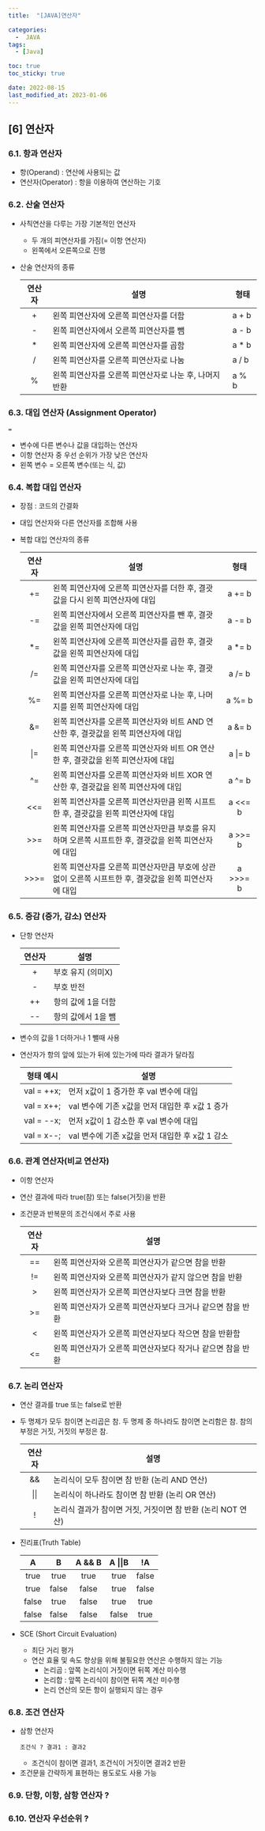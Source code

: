 ```yaml
---
title:  "[JAVA]연산자" 

categories:
  -  JAVA
tags:
  - [Java]

toc: true
toc_sticky: true

date: 2022-08-15
last_modified_at: 2023-01-06
---
```

[6] 연산자
----
### 6.1. 항과 연산자 
- 항(Operand) : 연산에 사용되는 값
- 연산자(Operator) : 항을 이용하여 연산하는 기호

### 6.2. 산술 연산자 
- 사칙연산을 다루는 가장 기본적인 연산자    
    - 두 개의 피연산자를 가짐(= 이항 연산자)
    - 왼쪽에서 오른쪽으로 진행
- 산술 연산자의 종류

    |연산자|설명|형태|
    |:---:|---|---|
    +|	왼쪽 피연산자에 오른쪽 피연산자를 더함| a + b
    -|	왼쪽 피연산자에서 오른쪽 피연산자를 뺌| a - b
    *|	왼쪽 피연산자에 오른쪽 피연산자를 곱함| a * b
    /|	왼쪽 피연산자를 오른쪽 피연산자로 나눔| a / b
    %|	왼쪽 피연산자를 오른쪽 피연산자로 나눈 후, 나머지 반환|a % b

### 6.3. 대입 연산자 (Assignment Operator)
```
=
```
- 변수에 다른 변수나 값을 대입하는 연산자 
- 이항 연산자 중 우선 순위가 가장 낮은 연산자 
- 왼쪽 변수 = 오른쪽 변수(또는 식, 값)    

### 6.4. 복합 대입 연산자
- 장점 : 코드의 간결화
- 대입 연산자와 다른 연산자를 조합해 사용
- 복합 대입 연산자의 종류
  
    |연산자|설명|형태|
    |:---:|---|:---:|
    |+=|	왼쪽 피연산자에 오른쪽 피연산자를 더한 후, 결괏값을 다시 왼쪽 피연산자에 대입| a += b
    |-=|	왼쪽 피연산자에서 오른쪽 피연산자를 뺀 후, 결괏값을 왼쪽 피연산자에 대입| a -= b
    |*=|	왼쪽 피연산자에 오른쪽 피연산자를 곱한 후, 결괏값을 왼쪽 피연산자에 대입| a *= b
    |/=|	왼쪽 피연산자를 오른쪽 피연산자로 나눈 후, 결괏값을 왼쪽 피연산자에 대입| a /= b
    |%=|	왼쪽 피연산자를 오른쪽 피연산자로 나눈 후, 나머지를 왼쪽 피연산자에 대입| a %= b
    |&=|	왼쪽 피연산자를 오른쪽 피연산자와 비트 AND 연산한 후, 결괏값을 왼쪽 피연산자에 대입| a &= b
    |&#124;=| 왼쪽 피연산자를 오른쪽 피연산자와 비트 OR 연산한 후, 결괏값을 왼쪽 피연산자에 대입| a &#124;= b
    |^=|	왼쪽 피연산자를 오른쪽 피연산자와 비트 XOR 연산한 후, 결괏값을 왼쪽 피연산자에 대입| a ^= b
    |<<=| 왼쪽 피연산자를 오른쪽 피연산자만큼 왼쪽 시프트한 후, 결괏값을 왼쪽 피연산자에 대입| a <<= b
    |>>=| 왼쪽 피연산자를 오른쪽 피연산자만큼 부호를 유지하며 오른쪽 시프트한 후, 결괏값을 왼쪽 피연산자에 대입| a >>= b
    |>>>=| 왼쪽 피연산자를 오른쪽 피연산자만큼 부호에 상관없이 오른쪽 시프트한 후, 결괏값을 왼쪽 피연산자에 대입| a >>>= b


### 6.5. 증감 (증가, 감소) 연산자
- 단항 연산자 

    |연산자|설명|
    |:---:|---|
    |    +   |부호 유지 (의미X)|
    |    -   |부호 반전 | 
    |    ++  |항의 값에 1을 더함|
    |    --  |항의 값에서 1을 뺌|

- 변수의 값을 1 더하거나 1 뺄때 사용 
- 연산자가 항의 앞에 있는가 뒤에 있는가에 따라 결과가 달라짐

    |형태 예시|설명|
    |:---:|---| 
    |val = ++x;|          먼저 x값이 1 증가한 후 val 변수에 대입  
    |val = x++;|          val 변수에 기존 x값을 먼저 대입한 후 x값 1 증가
    |val = --x;|          먼저 x값이 1 감소한 후 val 변수에 대입  
    |val = x--;|         val 변수에 기존 x값을 먼저 대입한 후 x값 1 감소    

### 6.6. 관계 연산자(비교 연산자)
- 이항 연산자        
- 연산 결과에 따라 true(참) 또는 false(거짓)을 반환
- 조건문과 반복문의 조건식에서 주로 사용 

    |연산자|설명|
    |:---:|---|
    |==|왼쪽 피연산자와 오른쪽 피연산자가 같으면 참을 반환|
    |!=|왼쪽 피연산자와 오른쪽 피연산자가 같지 않으면 참을 반환|
    |>	|왼쪽 피연산자가 오른쪽 피연산자보다 크면 참을 반환|
    |>=	|왼쪽 피연산자가 오른쪽 피연산자보다 크거나 같으면 참을 반환|
    |<	|왼쪽 피연산자가 오른쪽 피연산자보다 작으면 참을 반환함|
    |<=	|왼쪽 피연산자가 오른쪽 피연산자보다 작거나 같으면 참을 반환|


### 6.7. 논리 연산자 
- 연산 결과를 true 또는 false로 반환
- 두 명제가 모두 참이면 논리곱은 참.
    두 명제 중 하나라도 참이면 논리함은 참.
    참의 부정은 거짓, 거짓의 부정은 참.

    |연산자|설명|
    |:---:|---|
    |&&|	논리식이 모두 참이면 참 반환 (논리 AND 연산)|
    |&#124;&#124;|논리식이 하나라도 참이면 참 반환 (논리 OR 연산)|
    |!|논리식 결과가 참이면 거짓, 거짓이면 참 반환 (논리 NOT 연산)|

- 진리표(Truth Table)

    |  A  |	 B  |A && B|A &#124;&#124;B|!A|
    |:---:|:---:|:---:|:---:|:---:|
    |true|true|true|true|false|
    |true|false|false|true|false|
    |false|true|false|true|true|
    |false|false|false|false|true|

- SCE (Short Circuit Evaluation)  
    - 최단 거리 평가 
    - 연산 효율 및 속도 향상을 위해 불필요한 연산은 수행하지 않는 기능   
        - 논리곱 : 앞쪽 논리식이 거짓이면 뒤쪽 계산 미수행
        - 논리합 : 앞쪽 논리식이 참이면 뒤쪽 계산 미수행
        - 논리 연산의 모든 항이 실행되지 않는 경우

### 6.8. 조건 연산자 
- 삼항 연산자 
    ```
    조건식 ? 결과1 : 결과2
    ```
    - 조건식이 참이면 결과1, 조건식이 거짓이면 결과2 반환
- 조건문을 간략하게 표현하는 용도로도 사용 가능

### 6.9. 단항, 이항, 삼항 연산자 ?

### 6.10. 연산자 우선순위 ?
                    